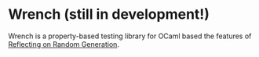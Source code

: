 # Wrench (still in development!)

Wrench is a property-based testing library for OCaml based the features
of [Reflecting on Random Generation][].

[Reflecting on Random Generation]: https://dl.acm.org/doi/10.1145/3607842
